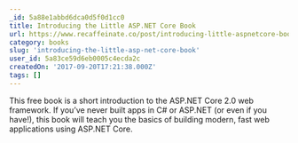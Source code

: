 ```yaml
---
_id: 5a88e1abbd6dca0d5f0d1cc0
title: Introducing the Little ASP.NET Core Book
url: https://www.recaffeinate.co/post/introducing-little-aspnetcore-book/
category: books
slug: 'introducing-the-little-asp-net-core-book'
user_id: 5a83ce59d6eb0005c4ecda2c
createdOn: '2017-09-20T17:21:38.000Z'
tags: []
---
```


This free book is a short introduction to the ASP.NET Core 2.0 web framework. If you’ve never built apps in C# or ASP.NET (or even if you have!), this book will teach you the basics of building modern, fast web applications using ASP.NET Core.
